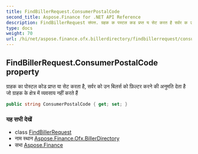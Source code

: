 ```yaml
---
title: FindBillerRequest.ConsumerPostalCode
second_title: Aspose.Finance for .NET API Reference
description: FindBillerRequest संपत्त. ग्रहक क पस्टल कड प्रप्त य सेट करत है सर्वर क उन बलर्स क फ़ल्टर करने क अनुमत देत है ज ग्रहक के क्षेत्र में व्यवसय नहं करते हैं
type: docs
weight: 70
url: /hi/net/aspose.finance.ofx.billerdirectory/findbillerrequest/consumerpostalcode/
---
```

## FindBillerRequest.ConsumerPostalCode property

ग्राहक का पोस्टल कोड प्राप्त या सेट करता है, सर्वर को उन बिलर्स को फ़िल्टर करने की अनुमति देता है जो ग्राहक के क्षेत्र में व्यवसाय नहीं करते हैं

```csharp
public string ConsumerPostalCode { get; set; }
```

### यह सभी देखें

* class [FindBillerRequest](../)
* नाम स्थान [Aspose.Finance.Ofx.BillerDirectory](../../findbillerrequest/)
* सभा [Aspose.Finance](../../../)


